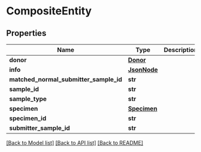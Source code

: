 # CompositeEntity

## Properties
Name | Type | Description | Notes
------------ | ------------- | ------------- | -------------
**donor** | [**Donor**](Donor.md) |  | [optional] 
**info** | [**JsonNode**](JsonNode.md) |  | [optional] 
**matched_normal_submitter_sample_id** | **str** |  | [optional] 
**sample_id** | **str** |  | [optional] 
**sample_type** | **str** |  | [optional] 
**specimen** | [**Specimen**](Specimen.md) |  | [optional] 
**specimen_id** | **str** |  | [optional] 
**submitter_sample_id** | **str** |  | [optional] 

[[Back to Model list]](../README.md#documentation-for-models) [[Back to API list]](../README.md#documentation-for-api-endpoints) [[Back to README]](../README.md)


